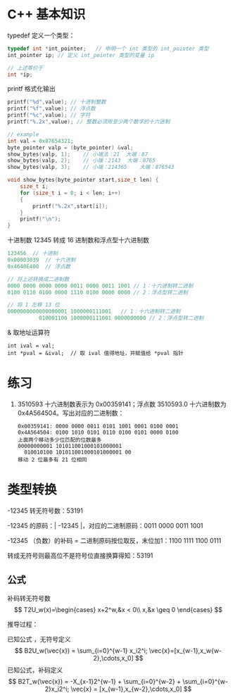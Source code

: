 # C++ 基本知识

typedef 定义一个类型：

```c++
typedef int *int_pointer;	// 申明一个 int 类型的 int_pointer 类型
int_pointer ip;	// 定义 int_pointer 类型的变量 ip

// 上述等价于
int *ip;
```

 

printf 格式化输出

```c++
printf("%d",value);	// 十进制整数
printf("%f",value); // 浮点数
printf("%c",value); // 字符
printf("%.2x",value); // 整数必须用至少两个数字的十六进制

// example
int val = 0x87654321;
byte_pointer valp = (byte_pointer) &val;
show_bytes(valp, 1);	// 小端法：21  大端：87
show_bytes(valp, 2);	// 小端：2143	大端：8765
show_bytes(valp, 3);	// 小端：214365	大端：876543

void show_bytes(byte_pointer start,size_t len) {
    size_t i;
    for (size_t i = 0; i < len; i++)
    {
        printf("%.2x",start[i]);
    }
    printf("\n"); 
}
```

十进制数 12345 转成 16 进制数和浮点型十六进制数

```c++
123456	// 十进制
0x00003039	// 十六进制
0x4640E400	// 浮点数

// 将上述转换成二进制数
0000 0000 0000 0000 0011 0000 0011 1001	// 1：十六进制转二进制
0100 0110 0100 0000 1110 0100 0000 0000 // 2：浮点型转二进制

// 将 1 左移 13 位
0000000000000000001 1000000111001	// 1：十六进制转二进制
          010001100 1000000111001 0000000000 // 2：浮点型转二进制
```

& 取地址运算符

```
int ival = val;
int *pval = &ival;	// 取 ival 值得地址，并赋值给 *pval 指针
```

# 练习

1. 3510593 十六进制数表示为 0x00359141；浮点数 3510593.0 十六进制数为 0x4A564504。写出对应的二进制数：

   ```
   0x00359141: 0000 0000 0011 0101 1001 0001 0100 0001
   0x4A564504: 0100 1010 0101 0110 0100 0101 0000 0100 
   上面两个移动多少位匹配的位数最多
   00000000001 101011001000101000001
     010010100 101011001000101000001 00
   移动 2 位最多有 21 位相同
   ```



# 类型转换

-12345 转无符号数：53191

-12345 的原码：| -12345 |，对应的二进制原码：0011 0000 0011 1001

-12345 （负数）的补码 = 二进制原码按位取反，末位加1：1100 1111 1100 0111

转成无符号则最高位不是符号位直接换算得知：53191

## 公式

补码转无符号数
$$
T2U_w(x)=\begin{cases} x+2^w,&x < 0\\ x,&x \geq 0 \end{cases}
$$

推导过程：

已知公式 ，无符号定义
$$
B2U_w(\vec{x}) = \sum_{i=0}^{w-1} x_i2^i;
\vec{x}=[x_{w-1},x_w{w-2},\cdots,x_0]
$$
已知公式，补码定义
$$
B2T_w(\vec{x}) = -X_{x-1}2^{w-1} + \sum_{i=0}^{w-2} + \sum_{i=0}^{w-2}x_i2^i;
\vec{x} = [x_{w-1},x_{w-2},\cdots,x_0]
$$
